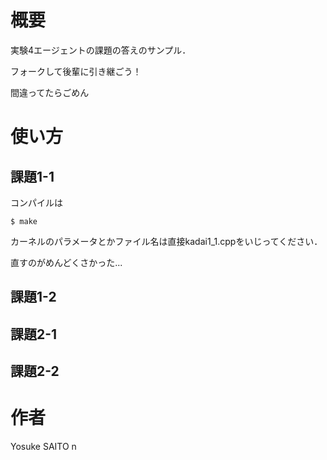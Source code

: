 # 概要
実験4エージェントの課題の答えのサンプル．

フォークして後輩に引き継ごう！

間違ってたらごめん

# 使い方

## 課題1-1
コンパイルは

`$ make`

カーネルのパラメータとかファイル名は直接kadai1_1.cppをいじってください．

直すのがめんどくさかった...

## 課題1-2

## 課題2-1

## 課題2-2

# 作者
Yosuke SAITO
n